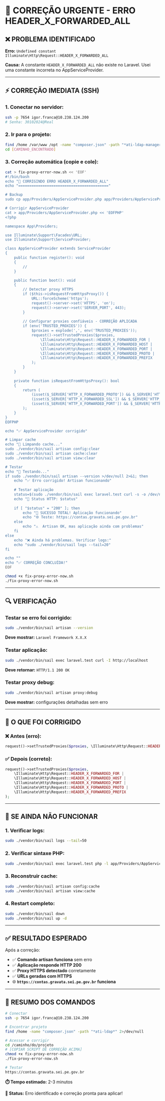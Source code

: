 # 🚨 CORREÇÃO URGENTE - ERRO HEADER_X_FORWARDED_ALL

## ❌ **PROBLEMA IDENTIFICADO**

**Erro:** `Undefined constant Illuminate\Http\Request::HEADER_X_FORWARDED_ALL`

**Causa:** A constante `HEADER_X_FORWARDED_ALL` não existe no Laravel. Usei uma constante incorreta no AppServiceProvider.

---

## ⚡ **CORREÇÃO IMEDIATA (SSH)**

### **1. Conectar no servidor:**
```bash
ssh -p 7654 igor.franca@10.238.124.200
# Senha: 30102024@Real
```

### **2. Ir para o projeto:**
```bash
find /home /var/www /opt -name "composer.json" -path "*ati-ldap-manager*" 2>/dev/null
cd [CAMINHO_ENCONTRADO]
```

### **3. Correção automática (copie e cole):**
```bash
cat > fix-proxy-error-now.sh << 'EOF'
#!/bin/bash
echo "🔧 CORRIGINDO ERRO HEADER_X_FORWARDED_ALL"
echo "========================================="

# Backup
sudo cp app/Providers/AppServiceProvider.php app/Providers/AppServiceProvider.php.backup

# Corrigir AppServiceProvider
cat > app/Providers/AppServiceProvider.php << 'EOFPHP'
<?php

namespace App\Providers;

use Illuminate\Support\Facades\URL;
use Illuminate\Support\ServiceProvider;

class AppServiceProvider extends ServiceProvider
{
    public function register(): void
    {
        //
    }

    public function boot(): void
    {
        // Detectar proxy HTTPS
        if ($this->isRequestFromHttpsProxy()) {
            URL::forceScheme('https');
            request()->server->set('HTTPS', 'on');
            request()->server->set('SERVER_PORT', 443);
        }
        
        // Configurar proxies confiáveis - CORREÇÃO APLICADA
        if (env('TRUSTED_PROXIES')) {
            $proxies = explode(',', env('TRUSTED_PROXIES'));
            request()->setTrustedProxies($proxies, 
                \Illuminate\Http\Request::HEADER_X_FORWARDED_FOR |
                \Illuminate\Http\Request::HEADER_X_FORWARDED_HOST |
                \Illuminate\Http\Request::HEADER_X_FORWARDED_PORT |
                \Illuminate\Http\Request::HEADER_X_FORWARDED_PROTO |
                \Illuminate\Http\Request::HEADER_X_FORWARDED_PREFIX
            );
        }
    }
    
    private function isRequestFromHttpsProxy(): bool
    {
        return (
            (isset($_SERVER['HTTP_X_FORWARDED_PROTO']) && $_SERVER['HTTP_X_FORWARDED_PROTO'] === 'https') ||
            (isset($_SERVER['HTTP_X_FORWARDED_SSL']) && $_SERVER['HTTP_X_FORWARDED_SSL'] === 'on') ||
            (isset($_SERVER['HTTP_X_FORWARDED_PORT']) && $_SERVER['HTTP_X_FORWARDED_PORT'] === '443')
        );
    }
}
EOFPHP

echo "✅ AppServiceProvider corrigido"

# Limpar cache
echo "🧹 Limpando cache..."
sudo ./vendor/bin/sail artisan config:clear
sudo ./vendor/bin/sail artisan cache:clear
sudo ./vendor/bin/sail artisan view:clear

# Testar
echo "🧪 Testando..."
if sudo ./vendor/bin/sail artisan --version >/dev/null 2>&1; then
    echo "✅ Erro corrigido! Artisan funcionando"
    
    # Testar aplicação
    status=$(sudo ./vendor/bin/sail exec laravel.test curl -s -o /dev/null -w "%{http_code}" http://localhost 2>/dev/null)
    echo "📡 Status HTTP: $status"
    
    if [ "$status" = "200" ]; then
        echo "🎉 SUCESSO TOTAL! Aplicação funcionando"
        echo "🌐 Teste: https://contas.gravata.sei.pe.gov.br"
    else
        echo "⚠️  Artisan OK, mas aplicação ainda com problemas"
    fi
else
    echo "❌ Ainda há problemas. Verificar logs:"
    echo "sudo ./vendor/bin/sail logs --tail=20"
fi

echo ""
echo "✅ CORREÇÃO CONCLUÍDA!"
EOF

chmod +x fix-proxy-error-now.sh
./fix-proxy-error-now.sh
```

---

## 🔍 **VERIFICAÇÃO**

### **Testar se erro foi corrigido:**
```bash
sudo ./vendor/bin/sail artisan --version
```
**Deve mostrar:** `Laravel Framework X.X.X`

### **Testar aplicação:**
```bash
sudo ./vendor/bin/sail exec laravel.test curl -I http://localhost
```
**Deve retornar:** `HTTP/1.1 200 OK`

### **Testar proxy debug:**
```bash
sudo ./vendor/bin/sail artisan proxy:debug
```
**Deve mostrar:** configurações detalhadas sem erro

---

## 🎯 **O QUE FOI CORRIGIDO**

### **❌ Antes (erro):**
```php
request()->setTrustedProxies($proxies, \Illuminate\Http\Request::HEADER_X_FORWARDED_ALL);
```

### **✅ Depois (correto):**
```php
request()->setTrustedProxies($proxies, 
    \Illuminate\Http\Request::HEADER_X_FORWARDED_FOR |
    \Illuminate\Http\Request::HEADER_X_FORWARDED_HOST |
    \Illuminate\Http\Request::HEADER_X_FORWARDED_PORT |
    \Illuminate\Http\Request::HEADER_X_FORWARDED_PROTO |
    \Illuminate\Http\Request::HEADER_X_FORWARDED_PREFIX
);
```

---

## 🚨 **SE AINDA NÃO FUNCIONAR**

### **1. Verificar logs:**
```bash
sudo ./vendor/bin/sail logs --tail=50
```

### **2. Verificar sintaxe PHP:**
```bash
sudo ./vendor/bin/sail exec laravel.test php -l app/Providers/AppServiceProvider.php
```

### **3. Reconstruir cache:**
```bash
sudo ./vendor/bin/sail artisan config:cache
sudo ./vendor/bin/sail artisan view:cache
```

### **4. Restart completo:**
```bash
sudo ./vendor/bin/sail down
sudo ./vendor/bin/sail up -d
```

---

## ✅ **RESULTADO ESPERADO**

Após a correção:
- ✅ **Comando artisan funciona** sem erro
- ✅ **Aplicação responde HTTP 200**
- ✅ **Proxy HTTPS detectado** corretamente
- ✅ **URLs geradas com HTTPS**
- 🌐 **`https://contas.gravata.sei.pe.gov.br` funciona**

---

## 📝 **RESUMO DOS COMANDOS**

```bash
# Conectar
ssh -p 7654 igor.franca@10.238.124.200

# Encontrar projeto
find /home -name "composer.json" -path "*ati-ldap*" 2>/dev/null

# Acessar e corrigir
cd /caminho/do/projeto
# [COPIAR SCRIPT DE CORREÇÃO ACIMA]
chmod +x fix-proxy-error-now.sh
./fix-proxy-error-now.sh

# Testar
https://contas.gravata.sei.pe.gov.br
```

**⏱️ Tempo estimado:** 2-3 minutos

**🎯 Status:** Erro identificado e correção pronta para aplicar! 